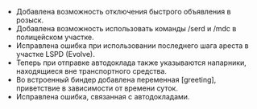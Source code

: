 - Добавлена возможность отключения быстрого объявления в розыск.
- Добавлена возможность использовать команды /serd и /mdc в полицейском участке.
- Исправлена ошибка при использовании последнего шага ареста в участке LSPD (Evolve).
- Теперь при отправке автодоклада также указываются напарники, находящиеся вне транспортного средства.
- Во встроенный биндер добавлена переменная [greeting], приветствие в зависимости от времени суток.
- Исправлена ошибка, связанная с автодокладами.
